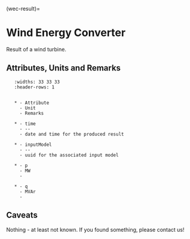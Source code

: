(wec-result)=

# Wind Energy Converter

Result of a wind turbine.

## Attributes, Units and Remarks

```{list-table}
   :widths: 33 33 33
   :header-rows: 1


   * - Attribute
     - Unit
     - Remarks

   * - time
     - --
     - date and time for the produced result

   * - inputModel
     - --
     - uuid for the associated input model

   * - p
     - MW
     -

   * - q
     - MVAr
     -

```

## Caveats

Nothing - at least not known.
If you found something, please contact us!
